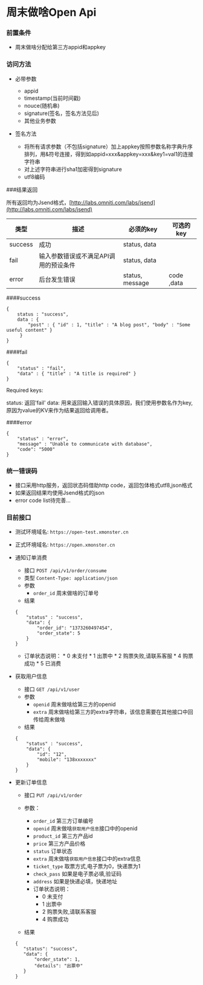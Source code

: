 # 周末做啥Open Api

### 前置条件
*	周末做啥分配给第三方appid和appkey

### 访问方法
* 必带参数
	* appid
	* timestamp(当前时间戳)
	* nouce(随机串)
	* signature(签名，签名方法见后)
	* 其他业务参数
	
* 签名方法
	* 将所有请求参数（不包括signature）加上appkey按照参数名称字典升序排列，用&符号连接，得到如appid=xxx&appkey=xxx&key1=val1的连接字符串
	* 对上述字符串进行sha1加密得到signature
	* utf8编码
	
###结果返回

所有返回均为Jsend格式，[http://labs.omniti.com/labs/jsend](http://labs.omniti.com/labs/jsend)

类型      | 描述                             | 必须的key        | 可选的key
---------| ---------------------------------| ----------------|------------
success  | 成功                              | status, data    |
fail     | 输入参数错误或不满足API调用的预设条件  | status, data    |
error    | 后台发生错误                       | status, message | code ,data

####success
```
{
    status : "success",
    data : {
        "post" : { "id" : 1, "title" : "A blog post", "body" : "Some useful content" }
     }
}
```

####fail
```
{
    "status" : "fail",
    "data" : { "title" : "A title is required" }
}
```
 Required keys:

status: 返回'fail'
data: 用来返回输入错误的具体原因，我们使用参数名作为key,原因为value的KV来作为结果返回给调用者。
    
####error
```
{
    "status" : "error",
    "message" : "Unable to communicate with database",
    "code": "5000"
}
```


### 统一错误码
* 接口采用http服务，返回状态码借助http code，返回包体格式utf8,json格式
* 如果返回结果均使用Jsend格式的json
* error code list待完善...

### 目前接口
* 测试环境域名:  `https://open-test.xmonster.cn`
* 正式环境域名:  `https://open.xmonster.cn`

* 通知订单消费
	* 接口 `POST /api/v1/order/consume`
	* 类型 `Content-Type: application/json`
	* 参数
		* `order_id` 周末做啥的订单号
	* 结果 
	
	 ```
	 {
	     "status" : "success",
	     "data": {
	         "order_id": "1373260497454",
	         "order_state": 5
	     }
	 }
	```
	* 订单状态说明：
		   * 0 未支付
    		* 1 出票中
    		* 2 购票失败,请联系客服
    		* 4 购票成功
    		* 5 已消费


* 获取用户信息
	* 接口 `GET /api/v1/user`
	* 参数
		* `openid` 周末做啥给第三方的openid
		* `extra`  周末做啥给第三方的extra字符串，该信息需要在其他接口中回传给周末做啥
	* 结果 
	
	 ```
	 {
	     "status" : "success",
	     "data": {
	         "id": "12",
	         "mobile": "138xxxxxxx"
	     }
	 }
	```
	
* 更新订单信息
	* 接口 `PUT /api/v1/order`
	* 参数：
		* `order_id` 第三方订单编号
		* `openid` 周末做啥`获取用户信息`接口中的openid
		* `product_id` 第三方产品id
		* `price` 第三方产品价格
		* `status` 订单状态
		* `extra` 周末做啥`获取用户信息`接口中的extra信息
		* `ticket_type` 取票方式,电子票为0，快递票为1
		* `check_pass` 如果是电子票必填,验证码
		* `address` 如果是快递必填，快递地址
		* 订单状态说明：
		    * 0 未支付
    		* 1 出票中
    		* 2 购票失败,请联系客服
    		* 4 购票成功
	
	* 结果 
	
	 ```
	 {
	    "status": "success",
	    "data": {
	        "order_state": 1,
	        "details": "出票中"
	    }
	 }
	 ```